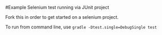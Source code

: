 #Example Selenium test running via JUnit project

Fork this in order to get started on a selenium project.

To run from command line, use `gradle -Dtest.single=DebugSingle test`